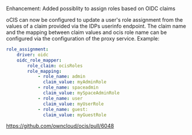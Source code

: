 Enhancement: Added possiblity to assign roles based on OIDC claims

oCIS can now be configured to update a user's role assignment from the values of a claim provided
via the IDPs userinfo endpoint. The claim name and the mapping between claim values and ocis role
name can be configured via the configuration of the proxy service. Example:

```yaml
role_assignment:
    driver: oidc
    oidc_role_mapper:
        role_claim: ocisRoles
        role_mapping:
            - role_name: admin
              claim_value: myAdminRole
            - role_name: spaceadmin
              claim_value: mySpaceAdminRole
            - role_name: user
              claim_value: myUserRole
            - role_name: guest:
              claim_value: myGuestRole
```

https://github.com/owncloud/ocis/pull/6048

